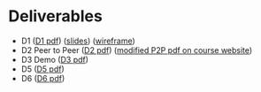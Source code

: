 # Deliverables
- D1 ([D1 pdf](./deliverables/D1/Deliverable_1.pdf)) ([slides](./deliverables/D1/slides.pdf)) ([wireframe](./deliverables/D1/wireframes.pdf))
- D2 Peer to Peer ([D2 pdf](./deliverables/D2/Deliverable_2_peer_to_peer.pdf)) ([modified P2P pdf on course website](./deliverables/D2/P2P_on_446_website.pdf))
- D3 Demo ([D3 pdf](./deliverables/D3/Deliverable_3_Demo.pdf)) 
- D5 ([D5 pdf](./deliverables/D5/Deliverable_5(final).pdf))
- D6 ([D6 pdf](./deliverables/D6/Deliverable_6.pdf))
